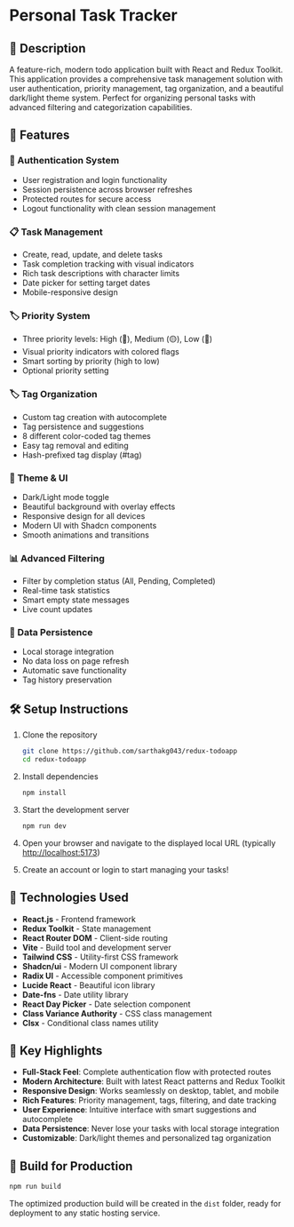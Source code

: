 # Personal Task Tracker

## 📖 Description
A feature-rich, modern todo application built with React and Redux Toolkit. This application provides a comprehensive task management solution with user authentication, priority management, tag organization, and a beautiful dark/light theme system. Perfect for organizing personal tasks with advanced filtering and categorization capabilities.

## 🚀 Features

### 🔐 Authentication System
- User registration and login functionality
- Session persistence across browser refreshes
- Protected routes for secure access
- Logout functionality with clean session management

### 📋 Task Management
- Create, read, update, and delete tasks
- Task completion tracking with visual indicators
- Rich task descriptions with character limits
- Date picker for setting target dates
- Mobile-responsive design

### 🏷️ Priority System
- Three priority levels: High (🚩), Medium (🟡), Low (🔵)
- Visual priority indicators with colored flags
- Smart sorting by priority (high to low)
- Optional priority setting

### 🏷️ Tag Organization
- Custom tag creation with autocomplete
- Tag persistence and suggestions
- 8 different color-coded tag themes
- Easy tag removal and editing
- Hash-prefixed tag display (#tag)

### 🎨 Theme & UI
- Dark/Light mode toggle
- Beautiful background with overlay effects
- Responsive design for all devices
- Modern UI with Shadcn components
- Smooth animations and transitions

### 📊 Advanced Filtering
- Filter by completion status (All, Pending, Completed)
- Real-time task statistics
- Smart empty state messages
- Live count updates

### 💾 Data Persistence
- Local storage integration
- No data loss on page refresh
- Automatic save functionality
- Tag history preservation

## 🛠 Setup Instructions

1. Clone the repository
   ```bash
   git clone https://github.com/sarthakg043/redux-todoapp
   cd redux-todoapp
   ```

2. Install dependencies
   ```bash
   npm install
   ```

3. Start the development server
   ```bash
   npm run dev
   ```

4. Open your browser and navigate to the displayed local URL (typically [http://localhost:5173](http://localhost:5173))

5. Create an account or login to start managing your tasks!

## 🧰 Technologies Used

- **React.js** - Frontend framework
- **Redux Toolkit** - State management
- **React Router DOM** - Client-side routing
- **Vite** - Build tool and development server
- **Tailwind CSS** - Utility-first CSS framework
- **Shadcn/ui** - Modern UI component library
- **Radix UI** - Accessible component primitives
- **Lucide React** - Beautiful icon library
- **Date-fns** - Date utility library
- **React Day Picker** - Date selection component
- **Class Variance Authority** - CSS class management
- **Clsx** - Conditional class names utility

## 🎯 Key Highlights

- **Full-Stack Feel**: Complete authentication flow with protected routes
- **Modern Architecture**: Built with latest React patterns and Redux Toolkit
- **Responsive Design**: Works seamlessly on desktop, tablet, and mobile
- **Rich Features**: Priority management, tags, filtering, and date tracking
- **User Experience**: Intuitive interface with smart suggestions and autocomplete
- **Data Persistence**: Never lose your tasks with local storage integration
- **Customizable**: Dark/light themes and personalized tag organization

## 🚀 Build for Production

```bash
npm run build
```

The optimized production build will be created in the `dist` folder, ready for deployment to any static hosting service.